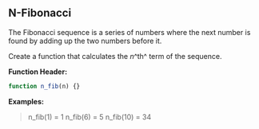 ## N-Fibonacci
The Fibonacci sequence is a series of numbers where the next number is found by adding up the two numbers before it.

Create a function that calculates the _n_^th^ term of the sequence.

**Function Header:**
```javascript
function n_fib(n) {}
```

**Examples:**
> n_fib(1) = 1
> n_fib(6) = 5
> n_fib(10) = 34